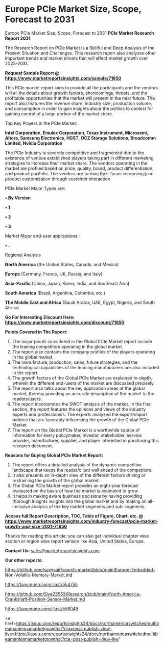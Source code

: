 # Europe PCIe Market Size, Scope, Forecast to 2031
Europe PCIe Market Size, Scope, Forecast to 2031
<strong>PCIe Market Research Report 2031</strong>

The Research Report on PCIe Market is a Skillful and Deep Analysis of the Present Situation and Challenges. This research report also analyzes other important trends and market drivers that will affect market growth over 2025-2031.

<strong>Request Sample Report @ <a href=https://www.marketreportsinsights.com/sample/71850>https://www.marketreportsinsights.com/sample/71850</a></strong>

This PCIe market report aims to provide all the participants and the vendors will all the details about growth factors, shortcomings, threats, and the profitable opportunities that the market will present in the near future. The report also features the revenue share, industry size, production volume, and consumption in order to gain insights about the politics to contest for gaining control of a large portion of the market share.

Top Key Players in the PCIe Market:

<strong>Intel Corporation, Emulex Corporation, Texas Instrument, Microsemi, Altera, Samsung Electronics, HGST, OCZ Storage Solutions, Broadcomm Limited, Nvidia Corporation</strong>

The PCIe Industry is severely competitive and fragmented due to the existence of various established players taking part in different marketing strategies to increase their market share. The vendors operating in the market are profiled based on price, quality, brand, product differentiation, and product portfolio. The vendors are turning their focus increasingly on product customization through customer interaction.

PCIe Market Major Types are:

<strong>• By Version

• 1

• 2

• 3</strong>

Market Major end-user applications :

<strong>• .</strong>

Regional Analysis

</u><strong><b>North America</b></strong> (the United States, Canada, and Mexico)

<strong><b>Europe </b></strong>(Germany, France, UK, Russia, and Italy)

<strong><b>Asia-Pacific</b></strong> (China, Japan, Korea, India, and Southeast Asia)

<strong><b>South America</b></strong> (Brazil, Argentina, Colombia, etc.)

<strong><b>The Middle East and Africa</b></strong> (Saudi Arabia, UAE, Egypt, Nigeria, and South Africa)

<strong>Go For Interesting Discount Here: <a href=https://www.marketreportsinsights.com/discount/71850>https://www.marketreportsinsights.com/discount/71850</a></strong>

<strong>Points Covered in The Report:</strong>
<ol>
  <li>The major points considered in the Global PCIe Market report include the leading competitors operating in the global market.</li>
  <li>The report also contains the company profiles of the players operating in the global market.</li>
  <li>The manufacture, production, sales, future strategies, and the technological capabilities of the leading manufacturers are also included in the report.</li>
  <li>The growth factors of the Global PCIe Market are explained in-depth, wherein the different end-users of the market are discussed precisely.</li>
  <li>The report also talks about the key application areas of the global market, thereby providing an accurate description of the market to the readers/users.</li>
  <li>The report incorporates the SWOT analysis of the market. In the final section, the report features the opinions and views of the industry experts and professionals. The experts analyzed the export/import policies that are favorably influencing the growth of the Global PCIe Market.</li>
  <li>The report on the Global PCIe Market is a worthwhile source of information for every policymaker, investor, stakeholder, service provider, manufacturer, supplier, and player interested in purchasing this research document.</li>
</ol>
<strong>Reasons for Buying Global PCIe Market Report:</strong>

<ol>
  <li>The report offers a detailed analysis of the dynamic competitive landscape that keeps the reader/client well ahead of the competitors.</li>
  <li>It also presents an in-depth view of the different factors driving or restraining the growth of the global market.</li>
  <li>The Global PCIe Market report provides an eight-year forecast evaluated on the basis of how the market is estimated to grow.</li>
  <li>It helps in making aware business decisions by having providing thorough insights insights into the global market and by making an all-inclusive analysis of the key market segments and sub-segments.</li>
</ol>
<strong>Access full Report Description, TOC, Table of Figure, Chart, etc. @ <a href=https://www.marketreportsinsights.com/industry-forecast/pcie-market-growth-and-size-2021-71850>https://www.marketreportsinsights.com/industry-forecast/pcie-market-growth-and-size-2021-71850</a></strong>


Thanks for reading this article; you can also get individual chapter wise section or region wise report version like Asia, United States, Europe.

<strong>Contact Us:</strong>
sales@marketreportsinsights.com

<strong>Our other reports:</strong>

<a href=https://github.com/sayysaif/search-market/blob/main/Europe-Embedded-Non-Volatile-Memory-Market.md>https://github.com/sayysaif/search-market/blob/main/Europe-Embedded-Non-Volatile-Memory-Market.md</a>

<a href=https://tanomuno.com/illust/554755>https://tanomuno.com/illust/554755</a>

<a href=https://github.com/Siya23553/Research/blob/main/North-America-Crankshaft-Position-Sensor-Market.md>https://github.com/Siya23553/Research/blob/main/North-America-Crankshaft-Position-Sensor-Market.md</a>

<a href=https://tanomuno.com/illust/558049>https://tanomuno.com/illust/558049</a>

<a href=https://issuu.com/reportsinsights24/docs/northamericaswitchedmultibeamantennamarketgrowthst?cta=post-publish-view-live>https://issuu.com/reportsinsights24/docs/northamericaswitchedmultibeamantennamarketgrowthst?cta=post-publish-view-live</a>"
